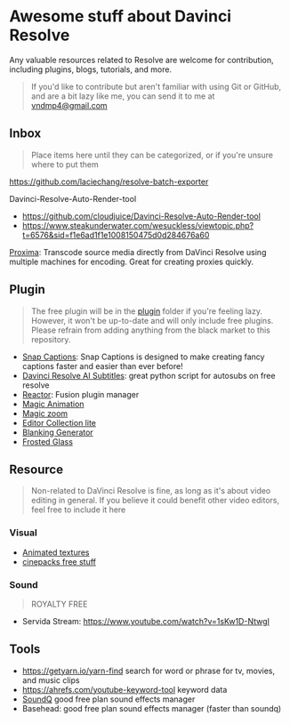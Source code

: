 # Awesome stuff about Davinci Resolve

Any valuable resources related to Resolve are welcome for contribution, including plugins, blogs, tutorials, and more.

> If you'd like to contribute but aren't familiar with using Git or GitHub, and are a bit lazy like me, you can send it to me at [vndmp4@gmail.com](mailto:vndmp4@gmail.com)

## Inbox

> Place items here until they can be categorized, or if you're unsure where to put them

https://github.com/laciechang/resolve-batch-exporter  

Davinci-Resolve-Auto-Render-tool
- https://github.com/cloudjuice/Davinci-Resolve-Auto-Render-tool
- https://www.steakunderwater.com/wesuckless/viewtopic.php?t=6576&sid=f1e6ad1f1e1008150475d0d284676a60

[Proxima](https://github.com/in03/proxima): Transcode source media directly from DaVinci Resolve using multiple machines for encoding. Great for creating proxies quickly.

## Plugin

> The free plugin will be in the [plugin](./plugin) folder if you're feeling lazy. However, it won't be up-to-date and will only include free plugins. Please refrain from adding anything from the black market to this repository.

- [Snap Captions](https://github.com/licitfree/snap-captions): Snap Captions is designed to make creating fancy captions faster and easier than ever before!
- [Davinci Resolve AI Subtitles](https://github.com/tmoroney/auto-subs): great python script for autosubs on free resolve
- [Reactor](https://www.steakunderwater.com/wesuckless/viewtopic.php?t=3067): Fusion plugin manager
- [Magic Animation](https://ko-fi.com/s/c83d7e91f7)
- [Magic zoom](https://ko-fi.com/s/ed372d12c6)
- [Editor Collection lite](https://wipptemplates.com/product/editorcollection-lite/)
- [Blanking Generator](https://ko-fi.com/s/9eace83843)
- [Frosted Glass](https://ko-fi.com/s/f6b8f08512)

## Resource

> Non-related to DaVinci Resolve is fine, as long as it's about video editing in general. If you believe it could benefit other video editors, feel free to include it here

### Visual

- [Animated textures](https://www.premiumbeat.com/blog/free-animated-textures/)
- [cinepacks free stuff](https://cinepacks.store/collections/free-packs)

### Sound

> ROYALTY FREE

- Servida Stream: https://www.youtube.com/watch?v=1sKw1D-NtwgI

## Tools

- <https://getyarn.io/yarn-find> search for word or phrase for tv, movies, and music clips
- <https://ahrefs.com/youtube-keyword-tool> keyword data
- [SoundQ](https://www.prosoundeffects.com/soundq/) good free plan sound effects manager
- Basehead: good free plan sound effects manager (faster than soundq)
